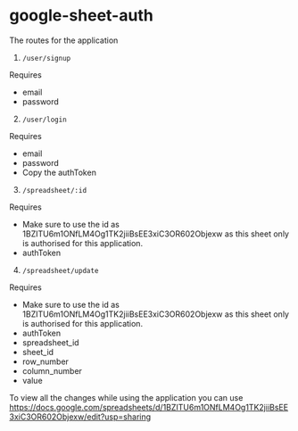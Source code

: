 # google-sheet-auth

The routes for the application

1. `/user/signup`

Requires

- email
- password

2. `/user/login`

Requires

- email
- password
- Copy the authToken

3. `/spreadsheet/:id`

Requires

- Make sure to use the id as 1BZITU6m1ONfLM4Og1TK2jiiBsEE3xiC3OR602Objexw as this sheet only is authorised for this application.
- authToken

4. `/spreadsheet/update`

Requires

- Make sure to use the id as 1BZITU6m1ONfLM4Og1TK2jiiBsEE3xiC3OR602Objexw as this sheet only is authorised for this application.
- authToken
- spreadsheet_id
- sheet_id
- row_number
- column_number
- value

To view all the changes while using the application you can use https://docs.google.com/spreadsheets/d/1BZITU6m1ONfLM4Og1TK2jiiBsEE3xiC3OR602Objexw/edit?usp=sharing